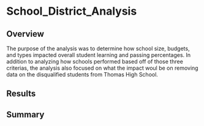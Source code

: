 # School_District_Analysis

## Overview
The purpose of the analysis was to determine how school size, budgets, and types impacted overall student learning and passing percentages. In addition to analyzing how schools performed based off of those three criterias, the analysis also focused on what the impact woul be on removing data on the disqualified students from Thomas High School. 

## Results

## Summary
